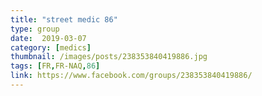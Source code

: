```yaml
---
title: "street medic 86"
type: group
date:  2019-03-07
category: [medics]
thumbnail: /images/posts/238353840419886.jpg
tags: [FR,FR-NAQ,86]
link: https://www.facebook.com/groups/238353840419886/
---
```

